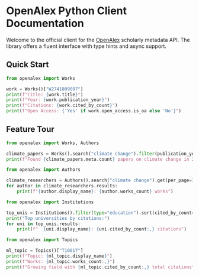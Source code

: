 # OpenAlex Python Client Documentation

Welcome to the official client for the [OpenAlex](https://openalex.org) scholarly metadata API. The library offers a fluent interface with type hints and async support.

## Quick Start

```python
from openalex import Works

work = Works()["W2741809807"]
print(f"Title: {work.title}")
print(f"Year: {work.publication_year}")
print(f"Citations: {work.cited_by_count}")
print(f"Open Access: {'Yes' if work.open_access.is_oa else 'No'}")
```

## Feature Tour

```python
from openalex import Works, Authors

climate_papers = Works().search("climate change").filter(publication_year=2023).get(per_page=3)
print(f"Found {climate_papers.meta.count} papers on climate change in 2023")
```

```python
from openalex import Authors

climate_researchers = Authors().search("climate change").get(per_page=3)
for author in climate_researchers.results:
    print(f"{author.display_name}: {author.works_count} works")
```

```python
from openalex import Institutions

top_unis = Institutions().filter(type="education").sort(cited_by_count="desc").get(per_page=5)
print("Top universities by citations:")
for uni in top_unis.results:
    print(f"  {uni.display_name}: {uni.cited_by_count:,} citations")
```

```python
from openalex import Topics

ml_topic = Topics()["T10017"]
print(f"Topic: {ml_topic.display_name}")
print(f"Works: {ml_topic.works_count:,}")
print(f"Growing field with {ml_topic.cited_by_count:,} total citations")
```

